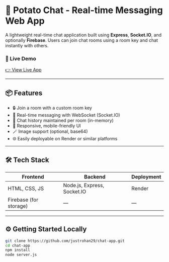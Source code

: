 # 🥔 Potato Chat - Real-time Messaging Web App

A lightweight real-time chat application built using **Express**, **Socket.IO**, and optionally **Firebase**. Users can join chat rooms using a room key and chat instantly with others.

### 🚀 Live Demo
[👉 View Live App](https://chat-app-xif3.onrender.com)  

---

## 📦 Features

- 🔒 Join a room with a custom room key
- 💬 Real-time messaging with WebSocket (Socket.IO)
- 🧠 Chat history maintained per room (in-memory)
- 🎨 Responsive, mobile-friendly UI
- 🪄 Image support (optional, base64)
- 🌐 Easily deployable on Render or similar platforms

---

## 🛠️ Tech Stack

| Frontend      | Backend      | Deployment   |
| ------------- | ------------ | ------------ |
| HTML, CSS, JS | Node.js, Express, Socket.IO | Render |
| Firebase (for storage) | — | — |

---


## ⚙️ Getting Started Locally

```bash
git clone https://github.com/justrohan29/chat-app.git
cd chat-app
npm install
node server.js


